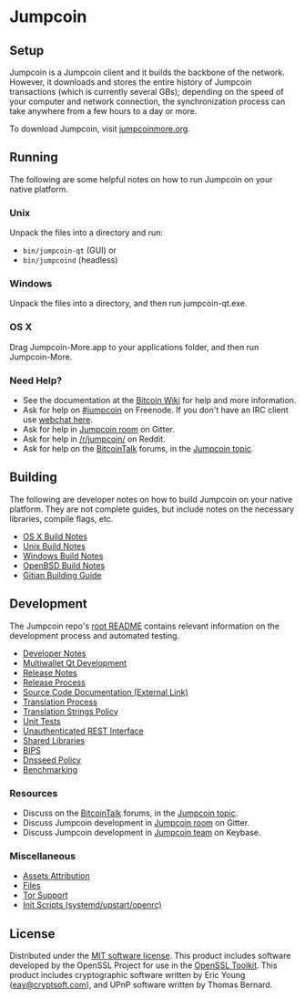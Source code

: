 Jumpcoin
=============

Setup
---------------------
Jumpcoin is a Jumpcoin client and it builds the backbone of the network. However, it downloads and stores the entire history of Jumpcoin transactions (which is currently several GBs); depending on the speed of your computer and network connection, the synchronization process can take anywhere from a few hours to a day or more.

To download Jumpcoin, visit [jumpcoinmore.org](https://jumpcoin.net).

Running
---------------------
The following are some helpful notes on how to run Jumpcoin on your native platform.

### Unix

Unpack the files into a directory and run:

- `bin/jumpcoin-qt` (GUI) or
- `bin/jumpcoind` (headless)

### Windows

Unpack the files into a directory, and then run jumpcoin-qt.exe.

### OS X

Drag Jumpcoin-More.app to your applications folder, and then run Jumpcoin-More.

### Need Help?

* See the documentation at the [Bitcoin Wiki](https://en.bitcoin.it/wiki/Main_Page)
for help and more information.
* Ask for help on [#jumpcoin](http://webchat.freenode.net?channels=jumpcoin) on Freenode. If you don't have an IRC client use [webchat here](http://webchat.freenode.net?channels=jumpcoin).
* Ask for help in [Jumpcoin room](https://gitter.im/Jumpcoin_Hub) on Gitter.
* Ask for help in [/r/jumpcoin/](https://nm.reddit.com/r/jumpcoin/) on Reddit.
* Ask for help on the [BitcoinTalk](https://bitcointalk.org/) forums, in the [Jumpcoin topic](https://bitcointalk.org/index.php?topic=3017838.new#new).

Building
---------------------
The following are developer notes on how to build Jumpcoin on your native platform. They are not complete guides, but include notes on the necessary libraries, compile flags, etc.

- [OS X Build Notes](build-osx.md)
- [Unix Build Notes](build-unix.md)
- [Windows Build Notes](build-windows.md)
- [OpenBSD Build Notes](build-openbsd.md)
- [Gitian Building Guide](gitian-building.md)

Development
---------------------
The Jumpcoin repo's [root README](/README.md) contains relevant information on the development process and automated testing.

- [Developer Notes](developer-notes.md)
- [Multiwallet Qt Development](multiwallet-qt.md)
- [Release Notes](release-notes.md)
- [Release Process](release-process.md)
- [Source Code Documentation (External Link)](https://dev.visucore.com/bitcoin/doxygen/)
- [Translation Process](translation_process.md)
- [Translation Strings Policy](translation_strings_policy.md)
- [Unit Tests](unit-tests.md)
- [Unauthenticated REST Interface](REST-interface.md)
- [Shared Libraries](shared-libraries.md)
- [BIPS](bips.md)
- [Dnsseed Policy](dnsseed-policy.md)
- [Benchmarking](benchmarking.md)

### Resources
* Discuss on the [BitcoinTalk](https://bitcointalk.org/) forums, in the [Jumpcoin topic](https://bitcointalk.org/index.php?topic=3017838.new#new).
* Discuss Jumpcoin development in [Jumpcoin room](https://gitter.im/Jumpcoin_Hub) on Gitter.
* Discuss Jumpcoin development in [Jumpcoin team](https://keybase.io/team/jumpcoin) on Keybase.

### Miscellaneous
- [Assets Attribution](assets-attribution.md)
- [Files](files.md)
- [Tor Support](tor.md)
- [Init Scripts (systemd/upstart/openrc)](init.md)

License
---------------------
Distributed under the [MIT software license](http://www.opensource.org/licenses/mit-license.php).
This product includes software developed by the OpenSSL Project for use in the [OpenSSL Toolkit](https://www.openssl.org/). This product includes
cryptographic software written by Eric Young ([eay@cryptsoft.com](mailto:eay@cryptsoft.com)), and UPnP software written by Thomas Bernard.
